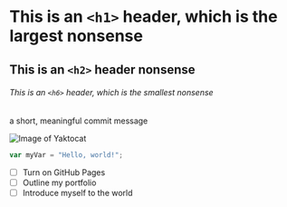 # This is an `<h1>` header, which is the largest nonsense

## This is an `<h2>` header nonsense

###### This is an `<h6>` header, which is the smallest nonsense

a short, meaningful commit message

![Image of Yaktocat](https://octodex.github.com/images/yaktocat.png)


``` javascript
var myVar = "Hello, world!";
```

- [ ] Turn on GitHub Pages
- [ ] Outline my portfolio
- [ ] Introduce myself to the world
